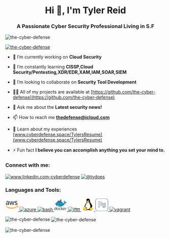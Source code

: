 <h1 align="center">Hi 👋, I'm Tyler Reid</h1>
<h3 align="center">A Passionate Cyber Security Professional Living in S.F</h3>

<p align="left"> <img src="https://komarev.com/ghpvc/?username=the-cyber-defense&label=Profile%20views&color=0e75b6&style=flat" alt="the-cyber-defense" /> </p>

<p align="left"> <a href="https://github.com/ryo-ma/github-profile-trophy"><img src="https://github-profile-trophy.vercel.app/?username=the-cyber-defense" alt="the-cyber-defense" /></a> </p>

- 🔭 I’m currently working on **Cloud Security**

- 🌱 I’m constantly learning **CISSP,Cloud Security/Pentesting,XDR/EDR,XAM,IAM,SOAR,SIEM**

- 👯 I’m looking to collaborate on **Security Tool Development**

- 👨‍💻 All of my projects are available at [https://github.com/the-cyber-defense](https://github.com/the-cyber-defense)

- 💬 Ask me about the **Latest security news!**

- 📫 How to reach me **thedefense@icloud.com**

- 📄 Learn about my experiences [www.cyberdefense.space/TylersResume](www.cyberdefense.space/TylersResume)

- ⚡ Fun fact **I believe you can accomplish anything you set your mind to.**

<h3 align="left">Connect with me:</h3>
<p align="left">
<a href="https://linkedin.com/in/www.linkedin.com-cyberdefense" target="blank"><img align="center" src="https://raw.githubusercontent.com/rahuldkjain/github-profile-readme-generator/master/src/images/icons/Social/linked-in-alt.svg" alt="www.linkedin.com-cyberdefense" height="30" width="40" /></a>
<a href="https://instagram.com/@tydoes" target="blank"><img align="center" src="https://raw.githubusercontent.com/rahuldkjain/github-profile-readme-generator/master/src/images/icons/Social/instagram.svg" alt="@tydoes" height="30" width="40" /></a>
</p>

<h3 align="left">Languages and Tools:</h3>
<p align="left"> <a href="https://aws.amazon.com" target="_blank" rel="noreferrer"> <img src="https://raw.githubusercontent.com/devicons/devicon/master/icons/amazonwebservices/amazonwebservices-original-wordmark.svg" alt="aws" width="40" height="40"/> </a> <a href="https://azure.microsoft.com/en-in/" target="_blank" rel="noreferrer"> <img src="https://www.vectorlogo.zone/logos/microsoft_azure/microsoft_azure-icon.svg" alt="azure" width="40" height="40"/> </a> <a href="https://www.gnu.org/software/bash/" target="_blank" rel="noreferrer"> <img src="https://www.vectorlogo.zone/logos/gnu_bash/gnu_bash-icon.svg" alt="bash" width="40" height="40"/> </a> <a href="https://www.docker.com/" target="_blank" rel="noreferrer"> <img src="https://raw.githubusercontent.com/devicons/devicon/master/icons/docker/docker-original-wordmark.svg" alt="docker" width="40" height="40"/> </a> <a href="https://ifttt.com/" target="_blank" rel="noreferrer"> <img src="https://www.vectorlogo.zone/logos/ifttt/ifttt-ar21.svg" alt="ifttt" width="40" height="40"/> </a> <a href="https://www.linux.org/" target="_blank" rel="noreferrer"> <img src="https://raw.githubusercontent.com/devicons/devicon/master/icons/linux/linux-original.svg" alt="linux" width="40" height="40"/> </a> <a href="https://www.photoshop.com/en" target="_blank" rel="noreferrer"> <img src="https://raw.githubusercontent.com/devicons/devicon/master/icons/photoshop/photoshop-line.svg" alt="photoshop" width="40" height="40"/> </a> <a href="https://www.vagrantup.com/" target="_blank" rel="noreferrer"> <img src="https://www.vectorlogo.zone/logos/vagrantup/vagrantup-icon.svg" alt="vagrant" width="40" height="40"/> </a> </p>

<p><img align="left" src="https://github-readme-stats.vercel.app/api/top-langs?username=the-cyber-defense&show_icons=true&locale=en&layout=compact" alt="the-cyber-defense" /></p>

<p>&nbsp;<img align="center" src="https://github-readme-stats.vercel.app/api?username=the-cyber-defense&show_icons=true&locale=en" alt="the-cyber-defense" /></p>

<p><img align="center" src="https://github-readme-streak-stats.herokuapp.com/?user=the-cyber-defense&" alt="the-cyber-defense" /></p>
